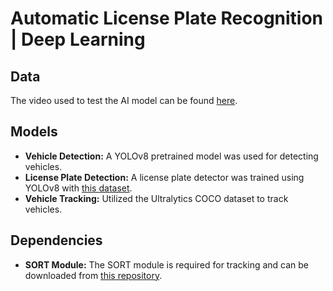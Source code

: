 # Automatic License Plate Recognition | Deep Learning

## Data

The video used to test the AI model can be found [here](https://www.pexels.com/video/traffic-flow-in-the-highway-2103099/).

## Models

- **Vehicle Detection:** A YOLOv8 pretrained model was used for detecting vehicles.
- **License Plate Detection:** A license plate detector was trained using YOLOv8 with [this dataset](https://universe.roboflow.com/roboflow-universe-projects/license-plate-recognition-rxg4e/dataset/4).
- **Vehicle Tracking:** Utilized the Ultralytics COCO dataset to track vehicles.

## Dependencies

- **SORT Module:** The SORT module is required for tracking and can be downloaded from [this repository](https://github.com/abewley/sort).

